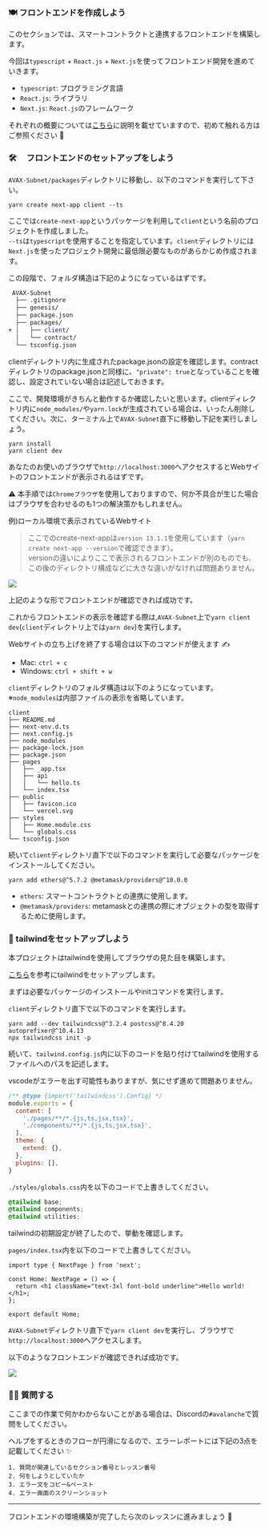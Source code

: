 ### 🍽 フロントエンドを作成しよう

このセクションでは、スマートコントラクトと連携するフロントエンドを構築します。

今回は`typescript` + `React.js` + `Next.js`を使ってフロントエンド開発を進めていきます。

- `typescript`: プログラミング言語
- `React.js`: ライブラリ
- `Next.js`: `React.js`のフレームワーク

それぞれの概要については[こちら](https://app.unchain.tech/learn/AVAX-Messenger/ja/2/1/)に説明を載せていますので、初めて触れる方はご参照ください 💁

### 🛠️ 　フロントエンドのセットアップをしよう

`AVAX-Subnet/packages`ディレクトリに移動し、以下のコマンドを実行して下さい。

```
yarn create next-app client --ts
```

ここでは`create-next-app`というパッケージを利用して`client`という名前のプロジェクトを作成しました。  
`--ts`は`typescript`を使用することを指定しています。`client`ディレクトリには`Next.js`を使ったプロジェクト開発に最低限必要なものがあらかじめ作成されます。

この段階で、フォルダ構造は下記のようになっているはずです。

```diff
 AVAX-Subnet
  ├── .gitignore
  ├── genesis/
  ├── package.json
  ├── packages/
+ │   ├── client/
  │   └── contract/
  └── tsconfig.json
```

clientディレクトリ内に生成されたpackage.jsonの設定を確認します。contractディレクトリのpackage.jsonと同様に、`"private": true`となっていることを確認し、設定されていない場合は記述しておきます。

ここで、開発環境がきちんと動作するか確認したいと思います。clientディレクトリ内に`node_modules/`や`yarn.lock`が生成されている場合は、いったん削除してください。次に、ターミナル上で`AVAX-Subnet`直下に移動し下記を実行しましょう。

```
yarn install
yarn client dev
```

あなたのお使いのブラウザで`http://localhost:3000`へアクセスするとWebサイトのフロントエンドが表示されるはずです。

⚠️ 本手順では`Chromeブラウザ`を使用しておりますので、何か不具合が生じた場合はブラウザを合わせるのも1つの解決策かもしれません。

例)ローカル環境で表示されているWebサイト  

> ここでのcreate-next-appは`version 13.1.1`を使用しています（`yarn create next-app --version`で確認できます）。  
> versionの違いによりここで表示されるフロントエンドが別のものでも、この後のディレクトリ構成などに大きな違いがなければ問題ありません。

![](./../../img/section-3/3_1_1.png)

上記のような形でフロントエンドが確認できれば成功です。

これからフロントエンドの表示を確認する際は,`AVAX-Subnet`上で`yarn client dev`(`client`ディレクトリ上では`yarn dev`)を実行します。

Webサイトの立ち上げを終了する場合は以下のコマンドが使えます ✍️

- Mac: `ctrl + c`
- Windows: `ctrl + shift + w`

`client`ディレクトリのフォルダ構造は以下のようになっています。
※`node_modules`は内部ファイルの表示を省略しています。

```
client
├── README.md
├── next-env.d.ts
├── next.config.js
├── node_modules
├── package-lock.json
├── package.json
├── pages
│   ├── _app.tsx
│   ├── api
│   │   └── hello.ts
│   └── index.tsx
├── public
│   ├── favicon.ico
│   └── vercel.svg
├── styles
│   ├── Home.module.css
│   └── globals.css
└── tsconfig.json
```

続いて`client`ディレクトリ直下で以下のコマンドを実行して必要なパッケージをインストールしてください。

```
yarn add ethers@^5.7.2 @metamask/providers@^10.0.0
```

- `ethers`: スマートコントラクトとの連携に使用します。
- `@metamask/providers`: metamaskとの連携の際にオブジェクトの型を取得するために使用します。

### 🐊 tailwindをセットアップしよう

本プロジェクトはtailwindを使用してブラウザの見た目を構築します。

[こちら](https://tailwindcss.com/docs/guides/nextjs)を参考にtailwindをセットアップします。

まずは必要なパッケージのインストールやinitコマンドを実行します。

`client`ディレクトリ直下で以下のコマンドを実行します。

```
yarn add --dev tailwindcss@^3.2.4 postcss@^8.4.20 autoprefixer@^10.4.13
npx tailwindcss init -p
```

続いて、`tailwind.config.js`内に以下のコードを貼り付けてtailwindを使用するファイルへのパスを記述します。

vscodeがエラーを出す可能性もありますが、気にせず進めて問題ありません。

```js
/** @type {import('tailwindcss').Config} */
module.exports = {
  content: [
    './pages/**/*.{js,ts,jsx,tsx}',
    './components/**/*.{js,ts,jsx,tsx}',
  ],
  theme: {
    extend: {},
  },
  plugins: [],
}
```

`./styles/globals.css`内を以下のコードで上書きしてください。

```css
@tailwind base;
@tailwind components;
@tailwind utilities;
```

tailwindの初期設定が終了したので、挙動を確認します。

`pages/index.tsx`内を以下のコードで上書きしてください。

```tsx
import type { NextPage } from 'next';

const Home: NextPage = () => {
  return <h1 className="text-3xl font-bold underline">Hello world!</h1>;
};

export default Home;
```

`AVAX-Subnet`ディレクトリ直下で`yarn client dev`を実行し、ブラウザで`http://localhost:3000`へアクセスします。

以下のようなフロントエンドが確認できれば成功です。

![](./../../img/section-3/3_1_2.png)

### 🙋‍♂️ 質問する

ここまでの作業で何かわからないことがある場合は、Discordの`#avalanche`で質問をしてください。

ヘルプをするときのフローが円滑になるので、エラーレポートには下記の3点を記載してください ✨

```
1. 質問が関連しているセクション番号とレッスン番号
2. 何をしようとしていたか
3. エラー文をコピー&ペースト
4. エラー画面のスクリーンショット
```

---

フロントエンドの環境構築が完了したら次のレッスンに進みましょう 🎉
